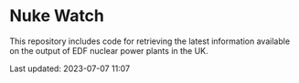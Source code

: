 # Nuke Watch

This repository includes code for retrieving the latest information available on the output of EDF nuclear power plants in the UK.

Last updated: 2023-07-07 11:07